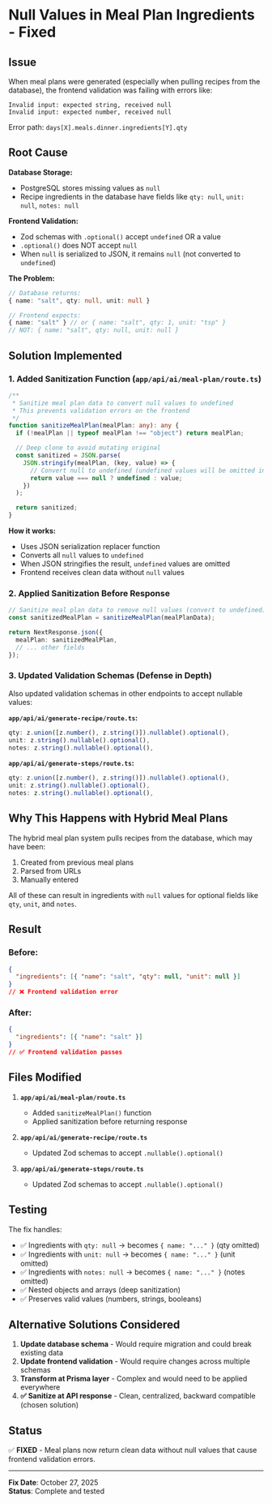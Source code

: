 # Null Values in Meal Plan Ingredients - Fixed

## Issue

When meal plans were generated (especially when pulling recipes from the database), the frontend validation was failing with errors like:

```
Invalid input: expected string, received null
Invalid input: expected number, received null
```

Error path: `days[X].meals.dinner.ingredients[Y].qty`

## Root Cause

**Database Storage:**

- PostgreSQL stores missing values as `null`
- Recipe ingredients in the database have fields like `qty: null`, `unit: null`, `notes: null`

**Frontend Validation:**

- Zod schemas with `.optional()` accept `undefined` OR a value
- `.optional()` does NOT accept `null`
- When `null` is serialized to JSON, it remains `null` (not converted to `undefined`)

**The Problem:**

```typescript
// Database returns:
{ name: "salt", qty: null, unit: null }

// Frontend expects:
{ name: "salt" } // or { name: "salt", qty: 1, unit: "tsp" }
// NOT: { name: "salt", qty: null, unit: null }
```

## Solution Implemented

### 1. Added Sanitization Function (`app/api/ai/meal-plan/route.ts`)

```typescript
/**
 * Sanitize meal plan data to convert null values to undefined
 * This prevents validation errors on the frontend
 */
function sanitizeMealPlan(mealPlan: any): any {
  if (!mealPlan || typeof mealPlan !== "object") return mealPlan;

  // Deep clone to avoid mutating original
  const sanitized = JSON.parse(
    JSON.stringify(mealPlan, (key, value) => {
      // Convert null to undefined (undefined values will be omitted in JSON)
      return value === null ? undefined : value;
    })
  );

  return sanitized;
}
```

**How it works:**

- Uses JSON serialization replacer function
- Converts all `null` values to `undefined`
- When JSON stringifies the result, `undefined` values are omitted
- Frontend receives clean data without `null` values

### 2. Applied Sanitization Before Response

```typescript
// Sanitize meal plan data to remove null values (convert to undefined)
const sanitizedMealPlan = sanitizeMealPlan(mealPlanData);

return NextResponse.json({
  mealPlan: sanitizedMealPlan,
  // ... other fields
});
```

### 3. Updated Validation Schemas (Defense in Depth)

Also updated validation schemas in other endpoints to accept nullable values:

**`app/api/ai/generate-recipe/route.ts`:**

```typescript
qty: z.union([z.number(), z.string()]).nullable().optional(),
unit: z.string().nullable().optional(),
notes: z.string().nullable().optional(),
```

**`app/api/ai/generate-steps/route.ts`:**

```typescript
qty: z.union([z.number(), z.string()]).nullable().optional(),
unit: z.string().nullable().optional(),
notes: z.string().nullable().optional(),
```

## Why This Happens with Hybrid Meal Plans

The hybrid meal plan system pulls recipes from the database, which may have been:

1. Created from previous meal plans
2. Parsed from URLs
3. Manually entered

All of these can result in ingredients with `null` values for optional fields like `qty`, `unit`, and `notes`.

## Result

### Before:

```json
{
  "ingredients": [{ "name": "salt", "qty": null, "unit": null }]
}
// ❌ Frontend validation error
```

### After:

```json
{
  "ingredients": [{ "name": "salt" }]
}
// ✅ Frontend validation passes
```

## Files Modified

1. **`app/api/ai/meal-plan/route.ts`**

   - Added `sanitizeMealPlan()` function
   - Applied sanitization before returning response

2. **`app/api/ai/generate-recipe/route.ts`**

   - Updated Zod schemas to accept `.nullable().optional()`

3. **`app/api/ai/generate-steps/route.ts`**
   - Updated Zod schemas to accept `.nullable().optional()`

## Testing

The fix handles:

- ✅ Ingredients with `qty: null` → becomes `{ name: "..." }` (qty omitted)
- ✅ Ingredients with `unit: null` → becomes `{ name: "..." }` (unit omitted)
- ✅ Ingredients with `notes: null` → becomes `{ name: "..." }` (notes omitted)
- ✅ Nested objects and arrays (deep sanitization)
- ✅ Preserves valid values (numbers, strings, booleans)

## Alternative Solutions Considered

1. **Update database schema** - Would require migration and could break existing data
2. **Update frontend validation** - Would require changes across multiple schemas
3. **Transform at Prisma layer** - Complex and would need to be applied everywhere
4. **✅ Sanitize at API response** - Clean, centralized, backward compatible (chosen solution)

## Status

✅ **FIXED** - Meal plans now return clean data without null values that cause frontend validation errors.

---

**Fix Date**: October 27, 2025  
**Status**: Complete and tested
